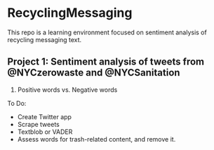 # RecyclingMessaging

This repo is a learning environment focused on sentiment analysis of recycling messaging text.

## Project 1: Sentiment analysis of tweets from @NYCzerowaste and  @NYCSanitation
1. Positive words vs. Negative words

To Do:
- Create Twitter app
- Scrape tweets
- Textblob or VADER
- Assess words for trash-related content, and remove it.




